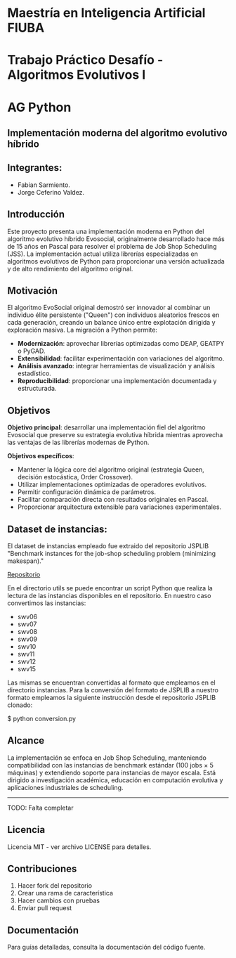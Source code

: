 # Maestría en Inteligencia Artificial FIUBA

# Trabajo Práctico Desafío - Algoritmos Evolutivos I

# AG Python 
## Implementación moderna del algoritmo evolutivo híbrido

## Integrantes:

- Fabian Sarmiento.
- Jorge Ceferino Valdez.

## Introducción

Este proyecto presenta una implementación moderna en Python del algoritmo evolutivo híbrido Evosocial, originalmente desarrollado hace más de 15 años en Pascal para resolver el problema de Job Shop Scheduling (JSS). La implementación actual utiliza librerías especializadas en algoritmos evolutivos de Python para proporcionar una versión actualizada y de alto rendimiento del algoritmo original.

## Motivación

El algoritmo EvoSocial original demostró ser innovador al combinar un individuo élite persistente ("Queen") con individuos aleatorios frescos en cada generación, creando un balance único entre explotación dirigida y exploración masiva. La migración a Python permite:

- **Modernización**: aprovechar librerías optimizadas como DEAP, GEATPY o PyGAD.
- **Extensibilidad**: facilitar experimentación con variaciones del algoritmo.
- **Análisis avanzado**: integrar herramientas de visualización y análisis estadístico.
- **Reproducibilidad**: proporcionar una implementación documentada y estructurada.

## Objetivos

**Objetivo principal**: desarrollar una implementación fiel del algoritmo Evosocial que preserve su estrategia evolutiva híbrida mientras aprovecha las ventajas de las librerías modernas de Python.

**Objetivos específicos**:
- Mantener la lógica core del algoritmo original (estrategia Queen, decisión estocástica, Order Crossover).
- Utilizar implementaciones optimizadas de operadores evolutivos.
- Permitir configuración dinámica de parámetros.
- Facilitar comparación directa con resultados originales en Pascal.
- Proporcionar arquitectura extensible para variaciones experimentales.

## Dataset de instancias:

El dataset de instancias empleado fue extraido del repositorio JSPLIB "Benchmark instances for the job-shop scheduling problem (minimizing makespan)."

[Repositorio](https://github.com/tamy0612/JSPLIB#)

En el directorio utils se puede encontrar un script Python que realiza la lectura de las instancias disponibles en el repositorio. En nuestro caso convertimos las instancias:
 - swv06 
 - swv07 
 - swv08 
 - swv09 
 - swv10
 - swv11
 - swv12
 - swv15

Las mismas se encuentran convertidas al formato que empleamos en el directorio instancias.
Para la conversión del formato de JSPLIB a nuestro formato empleamos la siguiente instrucción desde el repositorio JSPLIB clonado:

$ python conversion.py

## Alcance

La implementación se enfoca en Job Shop Scheduling, manteniendo compatibilidad con las instancias de benchmark estándar (100 jobs × 5 máquinas) y extendiendo soporte para instancias de mayor escala. Está dirigido a investigación académica, educación en computación evolutiva y aplicaciones industriales de scheduling.


---



TODO: Falta completar

## Licencia

Licencia MIT - ver archivo LICENSE para detalles.

## Contribuciones

1. Hacer fork del repositorio
2. Crear una rama de característica
3. Hacer cambios con pruebas
4. Enviar pull request

## Documentación

Para guías detalladas, consulta la documentación del código fuente.